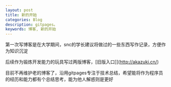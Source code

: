 ```yaml
---
layout: post
title: 新的开始
categories: Blog
description: gitpages。
keywords: 博客, 新的开始
---
```


第一次写博客是在大学期间，snc的学长建议将做过的一些东西写作记录，方便作为知识沉淀

后续作为锻炼开发能力的玩具写过两版博客，[旧版入口]](http://akazuki.cn/)

目前不再维护老的博客了，沿用gitpages专注于技术总结，希望能将作为程序员的经历和能力都有个总结思考，能为他人解惑则是更好